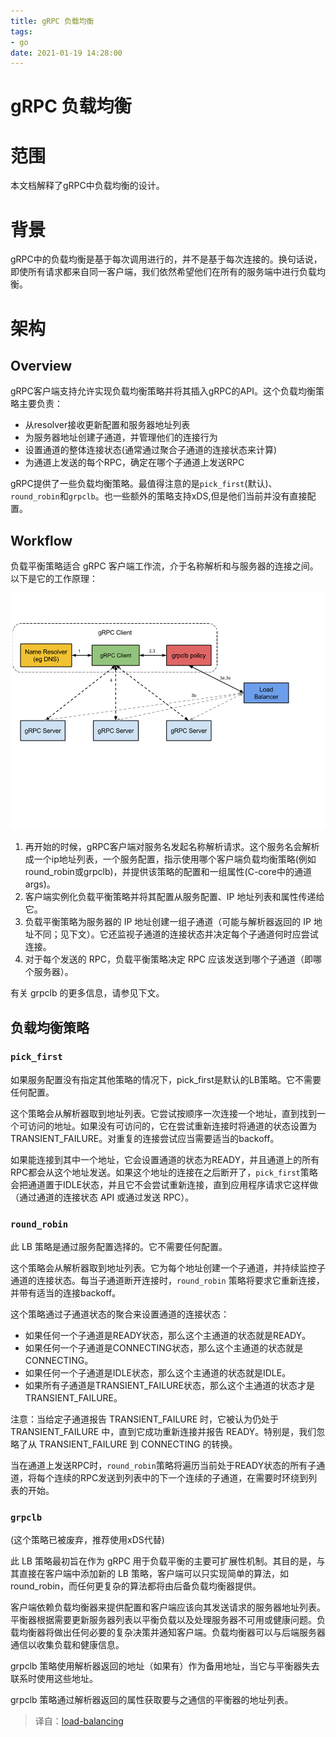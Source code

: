 ```yaml
---
title: gRPC 负载均衡
tags:
- go
date: 2021-01-19 14:28:00
---
```

gRPC 负载均衡
======================

# 范围

本文档解释了gRPC中负载均衡的设计。

# 背景

gRPC中的负载均衡是基于每次调用进行的，并不是基于每次连接的。换句话说，即使所有请求都来自同一客户端，我们依然希望他们在所有的服务端中进行负载均衡。

# 架构

## Overview

gRPC客户端支持允许实现负载均衡策略并将其插入gRPC的API。这个负载均衡策略主要负责：

- 从resolver接收更新配置和服务器地址列表
- 为服务器地址创建子通道，并管理他们的连接行为
- 设置通道的整体连接状态(通常通过聚合子通道的连接状态来计算)
- 为通道上发送的每个RPC，确定在哪个子通道上发送RPC

gRPC提供了一些负载均衡策略。最值得注意的是`pick_first`(默认)、`round_robin`和`grpclb`。也一些额外的策略支持xDS,但是他们当前并没有直接配置。

## Workflow

负载平衡策略适合 gRPC 客户端工作流，介于名称解析和与服务器的连接之间。以下是它的工作原理：

![image](https://github.com/grpc/grpc/raw/master/doc/images/load-balancing.png)

1. 再开始的时候，gRPC客户端对服务名发起名称解析请求。这个服务名会解析成一个ip地址列表，一个服务配置，指示使用哪个客户端负载均衡策略(例如round_robin或grpclb)，并提供该策略的配置和一组属性(C-core中的通道args)。
2. 客户端实例化负载平衡策略并将其配置从服务配置、IP 地址列表和属性传递给它。
3. 负载平衡策略为服务器的 IP 地址创建一组子通道（可能与解析器返回的 IP 地址不同；见下文）。它还监视子通道的连接状态并决定每个子通道何时应尝试连接。
4. 对于每个发送的 RPC，负载平衡策略决定 RPC 应该发送到哪个子通道（即哪个服务器）。

有关 grpclb 的更多信息，请参见下文。

## 负载均衡策略

### `pick_first`

如果服务配置没有指定其他策略的情况下，pick_first是默认的LB策略。它不需要任何配置。

这个策略会从解析器取到地址列表。它尝试按顺序一次连接一个地址，直到找到一个可访问的地址。如果没有可访问的，它在尝试重新连接时将通道的状态设置为 TRANSIENT_FAILURE。对重复的连接尝试应当需要适当的backoff。

如果能连接到其中一个地址，它会设置通道的状态为READY，并且通道上的所有RPC都会从这个地址发送。如果这个地址的连接在之后断开了，`pick_first`策略会把通道置于IDLE状态，并且它不会尝试重新连接，直到应用程序请求它这样做（通过通道的连接状态 API 或通过发送 RPC）。

### `round_robin`

此 LB 策略是通过服务配置选择的。它不需要任何配置。

这个策略会从解析器取到地址列表。它为每个地址创建一个子通道，并持续监控子通道的连接状态。每当子通道断开连接时，`round_robin` 策略将要求它重新连接，并带有适当的连接backoff。

这个策略通过子通道状态的聚合来设置通道的连接状态：

- 如果任何一个子通道是READY状态，那么这个主通道的状态就是READY。
- 如果任何一个子通道是CONNECTING状态，那么这个主通道的状态就是CONNECTING。
- 如果任何一个子通道是IDLE状态，那么这个主通道的状态就是IDLE。
- 如果所有子通道是TRANSIENT_FAILURE状态，那么这个主通道的状态才是TRANSIENT_FAILURE。

注意：当给定子通道报告 TRANSIENT_FAILURE 时，它被认为仍处于 TRANSIENT_FAILURE 中，直到它成功重新连接并报告 READY。特别是，我们忽略了从 TRANSIENT_FAILURE 到 CONNECTING 的转换。

当在通道上发送RPC时，`round_robin`策略将遍历当前处于READY状态的所有子通道，将每个连续的RPC发送到列表中的下一个连续的子通道，在需要时环绕到列表的开始。

### `grpclb`

(这个策略已被废弃，推荐使用xDS代替)

此 LB 策略最初旨在作为 gRPC 用于负载平衡的主要可扩展性机制。其目的是，与其直接在客户端中添加新的 LB 策略，客户端可以只实现简单的算法，如 round_robin，而任何更复杂的算法都将由后备负载均衡器提供。

客户端依赖负载均衡器来提供配置和客户端应该向其发送请求的服务器地址列表。平衡器根据需要更新服务器列表以平衡负载以及处理服务器不可用或健康问题。负载均衡器将做出任何必要的复杂决策并通知客户端。负载均衡器可以与后端服务器通信以收集负载和健康信息。

grpclb 策略使用解析器返回的地址（如果有）作为备用地址，当它与平衡器失去联系时使用这些地址。

grpclb 策略通过解析器返回的属性获取要与之通信的平衡器的地址列表。



> 译自：[load-balancing](https://github.com/grpc/grpc/blob/master/doc/load-balancing.md)


